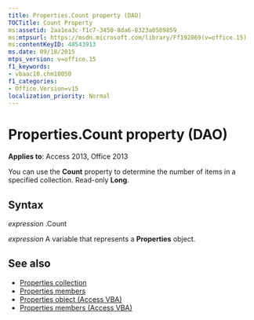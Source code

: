 ```yaml
---
title: Properties.Count property (DAO)
TOCTitle: Count Property
ms:assetid: 2aa1ea3c-f1c7-3450-8da6-8323a0509859
ms:mtpsurl: https://msdn.microsoft.com/library/Ff192069(v=office.15)
ms:contentKeyID: 48543913
ms.date: 09/18/2015
mtps_version: v=office.15
f1_keywords:
- vbaac10.chm10050
f1_categories:
- Office.Version=v15
localization_priority: Normal
---
```


# Properties.Count property (DAO)


**Applies to**: Access 2013, Office 2013

You can use the **Count** property to determine the number of items in a specified collection. Read-only **Long**.

## Syntax

*expression* .Count

*expression* A variable that represents a **Properties** object.

## See also

- [Properties collection](properties-collection-dao.md)
- [Properties members](properties-members-dao.md)
- [Properties object (Access VBA)](https://docs.microsoft.com/office/vba/api/Access.Properties)
- [Properties members (Access VBA)](https://docs.microsoft.com/previous-versions/office/ff836991(v=office.15))

